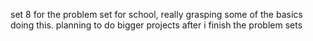 set 8 for the problem set for school, really grasping some of the basics doing this. planning to do bigger projects after i finish the problem sets
